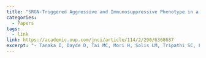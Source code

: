 ```yaml
---
title: "SRGN-Triggered Aggressive and Immunosuppressive Phenotype in a Subset of TTF-1–Negative Lung Adenocarcinomas"
categories:
  - Papers
tags:
  - link
link: https://academic.oup.com/jnci/article/114/2/290/6368687
excerpt: "-	Tanaka I, Dayde D, Tai MC, Mori H, Solis LM, Tripathi SC, Fahrmann JF, Unver N, Parhy G, Jain R, Parra ER, Murakami Y, Aguilar-Bonavides C, Mino B, Celiktas M, Dhillon D, Casabar JP, Nakatochi M, Stingo F, Baladandayuthapani V, Wang H, Katayama H, Dennison JB, Lorenzi PL, Do KA, Fujimoto J, Behrens C, Ostrin EJ, Rodriguez-Canales J, Hase T, Fukui T, Kajino T, Kato S, Yatabe Y, Hosoda W, Kawaguchi K, Yokoi K, Chen-Yoshikawa TF, Hasegawa Y, Gazdar AF, Wistuba II, Hanash S, Taguchi A. "
---
```


